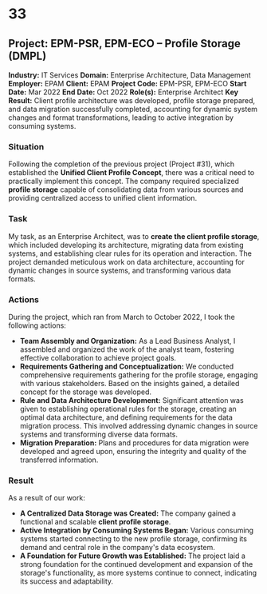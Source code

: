 # 33
## Project: EPM-PSR, EPM-ECO – Profile Storage (DMPL)

**Industry:** IT Services
**Domain:** Enterprise Architecture, Data Management
**Employer:** EPAM
**Client:** EPAM
**Project Code:** EPM-PSR, EPM-ECO
**Start Date:** Mar 2022
**End Date:** Oct 2022
**Role(s):** Enterprise Architect
**Key Result:** Client profile architecture was developed, profile storage prepared, and data migration successfully completed, accounting for dynamic system changes and format transformations, leading to active integration by consuming systems.

### Situation
Following the completion of the previous project (Project #31), which established the **Unified Client Profile Concept**, there was a critical need to practically implement this concept. The company required specialized **profile storage** capable of consolidating data from various sources and providing centralized access to unified client information.

### Task
My task, as an Enterprise Architect, was to **create the client profile storage**, which included developing its architecture, migrating data from existing systems, and establishing clear rules for its operation and interaction. The project demanded meticulous work on data architecture, accounting for dynamic changes in source systems, and transforming various data formats.

### Actions
During the project, which ran from March to October 2022, I took the following actions:
* **Team Assembly and Organization:** As a Lead Business Analyst, I assembled and organized the work of the analyst team, fostering effective collaboration to achieve project goals.
* **Requirements Gathering and Conceptualization:** We conducted comprehensive requirements gathering for the profile storage, engaging with various stakeholders. Based on the insights gained, a detailed concept for the storage was developed.
* **Rule and Data Architecture Development:** Significant attention was given to establishing operational rules for the storage, creating an optimal data architecture, and defining requirements for the data migration process. This involved addressing dynamic changes in source systems and transforming diverse data formats.
* **Migration Preparation:** Plans and procedures for data migration were developed and agreed upon, ensuring the integrity and quality of the transferred information.

### Result
As a result of our work:
* **A Centralized Data Storage was Created:** The company gained a functional and scalable **client profile storage**.
* **Active Integration by Consuming Systems Began:** Various consuming systems started connecting to the new profile storage, confirming its demand and central role in the company's data ecosystem.
* **A Foundation for Future Growth was Established:** The project laid a strong foundation for the continued development and expansion of the storage's functionality, as more systems continue to connect, indicating its success and adaptability.


